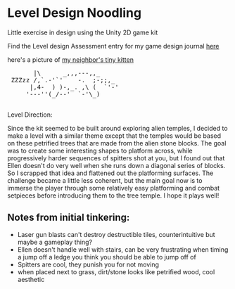 ﻿# Level Design Noodling

Little exercise in design using the Unity 2D game kit

Find the Level design Assessment entry for my game design journal [here](LevelDesignAssessment.md)

here's a picture of [my neighbor's tiny kitten](catto.jpg)
<pre>
       |\      _,,,---,,_
 ZZZzz /,`.-'`'    -.  ;-;;,_
      |,4-  ) )-,_. ,\ (  `'-'
     '---''(_/--'  `-'\_) 
 </pre>
 
Level Direction:

Since the kit seemed to be built around exploring alien temples, I decided to make a level with a similar theme
except that the temples would be based on these petrified trees that are made from the alien stone blocks. The goal was to create some interesting shapes to platform across,
while progressively harder sequences of spitters shot at you, but I found out that Ellen doesn't do very well when she runs down a diagonal series of blocks. So I scrapped that idea and flattened out the platforming surfaces.
The challenge became a little less coherent, but the main goal now is to immerse the player through some relatively easy platforming and combat setpieces before introducing them to the tree temple. I hope it plays well!

 
 ## Notes from initial tinkering:
 - Laser gun blasts can't destroy destructible tiles, counterintuitive but maybe a gameplay thing?
 - Ellen doesn't handle well with stairs, can be very frustrating when timing a jump off a ledge you think you should be able to jump off of
 - Spitters are cool, they punish you for not moving
 - when placed next to grass, dirt/stone looks like petrified wood, cool aesthetic
